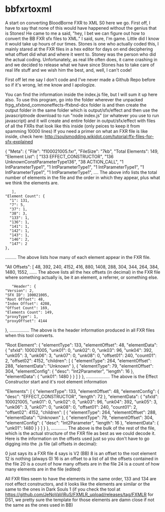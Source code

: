 # bbfxrtoxml
A start on converting BloodBorne FXR to XML
S0 here we go. First off, I have to say that none of this would have happened without the genius that is Stones! He came to me a said, "hey, I bet we can figure out how to convert the BB FXR sfx files to XML." I said, sure, I'm game. Little did I know it would take up hours of our times. Stones is one who actually coded this, I mainly stared at the FXR files in a hex editor for days on end deciphering what offset did what and where it went to. Stoney was the person who did the actual coding. Unfortunately, as real life often does, it came crashing in and we decided to release what we have since Stones has to take care of real life stuff and we wish him the best, and, well, I can't code!

First off let me say I don't code and I've never made a Github Repo before so if it's wrong, let me know and I apologize.

You can find the information inside the index.js file, but I will sum it up here also. To use this program, go into the folder wherever the unpacked frpg_sfxbnd_commoneffects-ffxbnd-dcx folder is and then create the output folder in the same folder which is output/sfx/effect and then use the javascriptnode download to run "node index.js" (or whatever you use to run javascript) and it will create and entire folder in output/sfx/effect with files of all the FXRs that look like this inside (only peices to keep it from spamming 10000 lines) If you need a primer on what an FXR file is like inside, check here: http://soulsmodding.wikidot.com/tutorial:ffx-files-for-sfx-explained

{
  "Meta": {
    "File": "f100021005.fxr",
    "FileSize": "7kb",
    "Total Elements": 149,
    "Element List": [
      "133 EFFECT_CONSTRUCTOR",
      "136 UnknownConstParameterType136",
      "38 ACTION_CALL",
      "1 IntParameterType1",
      "1 IntParameterType1",
      "1 IntParameterType1",
      "1 IntParameterType1",
      "1 IntParameterType1",
      ....
      The above info lists the total number of elements in the file and the order in which they appear, plus what we think the elements are.

       ],
    "Element Count": {
      "1": 131,
      "7": 5,
      "37": 1,
      "38": 3,
      "133": 1,
      "136": 1,
      "141": 1,
      "142": 1,
      "143": 1,
      "146": 2,
      "147": 2
    },
.........
The above lists how many of each element appear in the FXR file.

"All Offsets": [
      48,
      392,
      240,
      4152,
      416,
      880,
      1408,
      288,
      304,
      344,
      264,
      384,
      1480,
      1552,
      ......
      The above lists all the hex offsets (in decimal) in the FXR file where something actually is, be it an element, a referrer, or something else.

       "Header": {
    "Version": 2,
    "SFX ID": 100021005,
    "Root Offset": 48,
    "Index Offset": 4208,
    "Offset Count": 169,
    "Elements Count": 149,
    "proxyType": 1,
    "proxyOffset": 4144
  },
................
The above is the header information produced in all FXR files when this tool converts.

"Root Element": {
    "elementType": 133,
    "elementOffset": 48,
    "elementData": {
      "sfxId": 100021005,
      "unk01": 0,
      "unk02": 0,
      "unk03": 96,
      "unk04": 392,
      "unk05": 3,
      "unk06": 3,
      "unk07": 0,
      "unk08": 0,
      "offset01": 240,
      "count01": 2,
      "offset02": 4152,
      "children": [
        {
          "elementType": 264,
          "elementOffset": 288,
          "elementData": "Unknown"
        },
        {
          "elementType": 79,
          "elementOffset": 304,
          "elementConfig": {
            "desc": "Int2Parameter",
            "length": 16
          },
          "elementData": {
            "unk01": 1480
          }
        }
      ]
     }
  },
  ...................
  The above is the Effect Constructor start and it's root element information


  
  "Elements": [
    {
      "elementType": 133,
      "elementOffset": 48,
      "elementConfig": {
        "desc": "EFFECT_CONSTRUCTOR",
        "length": 72
      },
      "elementData": {
        "sfxId": 100021005,
        "unk01": 0,
        "unk02": 0,
        "unk03": 96,
        "unk04": 392,
        "unk05": 3,
        "unk06": 3,
        "unk07": 0,
        "unk08": 0,
        "offset01": 240,
        "count01": 2,
        "offset02": 4152,
        "children": [
          {
            "elementType": 264,
            "elementOffset": 288,
            "elementData": "Unknown"
          },
          {
            "elementType": 79,
            "elementOffset": 304,
            "elementConfig": {
              "desc": "Int2Parameter",
              "length": 16
            },
            "elementData": {
              "unk01": 1480
            }
          }
        ]
      }
    },
.............
The above is the bulk of the rest of the file, which is the actual structure of the FXR file as best as we could decode it. Here is the information on the offsets used just so you don't have to go digging into the .js file (all offsets in decimal):

0 just says its a FXR file
4 says is V2 (BB)
8 is an offset to the root element
12 is nothing (always 0)
16 is an offset to a list of all the offsets contained in the file
20 is a count of how many offsets are in the file
24 is a count of how many elements are in the file (edited)

All FXR files seem to have the elements in the same order, 133 and 134 are root effect constructors, and it looks like the elements are similar or the same to the ones in Dark Souls 1 (if you check the tool at https://github.com/JeNoVaViRuS/FXMLR_upload/releases/tag/FXMLR for DS1, we pretty sure the template for those elements are damn close if not the same as the ones used in BB)




